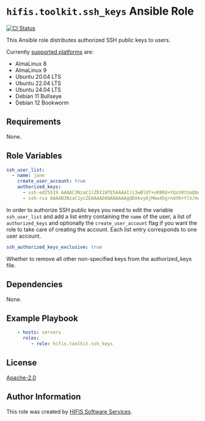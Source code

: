 <!--
SPDX-FileCopyrightText: Helmholtz Centre for Environmental Research (UFZ)
SPDX-FileCopyrightText: Helmholtz-Zentrum Dresden-Rossendorf (HZDR)

SPDX-License-Identifier: Apache-2.0
-->

# `hifis.toolkit.ssh_keys` Ansible Role

[![CI Status](https://github.com/hifis-net/ansible-collection-toolkit/actions/workflows/ssh_keys.yml/badge.svg)](https://github.com/hifis-net/ansible-collection-toolkit/actions/workflows/ssh_keys.yml)

This Ansible role distributes authorized SSH public keys to users.

Currently [supported platforms](meta/main.yml) are:

- AlmaLinux 8
- AlmaLinux 9
- Ubuntu 20.04 LTS
- Ubuntu 22.04 LTS
- Ubuntu 24.04 LTS
- Debian 11 Bullseye
- Debian 12 Bookworm

## Requirements

None.

## Role Variables

```yaml
ssh_user_list:
  - name: jane
    create_user_account: true
    authorized_keys:
      - ssh-ed25519 AAAAC3NzaC1lZDI1NTE5AAAAIJi3wBlOT+oR8Rd+YQsV8tUoQOd3NSUuyzJYQp8finD6 john@example.com
      - ssh-rsa AAAAB3NzaC1yc2EAAAADAQABAAAAgQDXkvy8jMmw45grnmYK+Ylk/mcc7IyG9taNseNiVrGjR8KRHVJpzEntW1g6SAomIGIpBLvviiyhal4E1v1bhpv2JopbiM3JDOck6gwc4AfpanjuZFPuq6stq5pF7bb2C+zliw16zTFL7bp09tD7nNs30GlchB5DU2sSn1zq4iC+eQ== john@example.com
```

In order to authorize SSH public keys you need to edit the variable
`ssh_user_list` and add a list entry containing the `name` of the user, a
list of `authorized_keys` and optionally the `create_user_account` flag if you
want the role to take care of creating the account. Each list entry corresponds
to one user account.

```yaml
ssh_authorized_keys_exclusive: true
```

Whether to remove all other non-specified keys from the authorized_keys file.

## Dependencies

None.

## Example Playbook

```yaml
    - hosts: servers
      roles:
         - role: hifis.toolkit.ssh_keys
```

## License

[Apache-2.0](LICENSES/Apache-2.0.txt)

## Author Information

This role was created by [HIFIS Software Services](https://hifis.net/).
